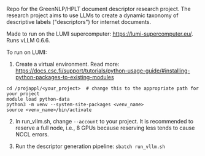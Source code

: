 Repo for the GreenNLP/HPLT document descriptor research project.
The research project aims to use LLMs to create a dynamic taxonomy of descriptive labels ("descriptors") for internet documents.

Made to run on the LUMI supercomputer: https://lumi-supercomputer.eu/.
Runs vLLM 0.6.6.

To run on LUMI:

1. Create a virtual environment. Read more: https://docs.csc.fi/support/tutorials/python-usage-guide/#installing-python-packages-to-existing-modules
```
cd /projappl/<your_project>  # change this to the appropriate path for your project
module load python-data
python3 -m venv --system-site-packages <venv_name>
source <venv_name>/bin/activate
```


2. In run_vllm.sh, change `--account` to your project. It is recommended to reserve a full node, i.e., 8 GPUs because reserving less tends to cause NCCL errors.

3. Run the descriptor generation pipeline: `sbatch run_vllm.sh`
